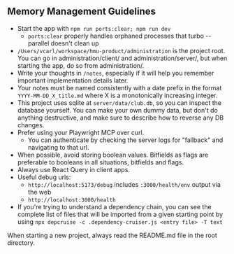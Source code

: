 ## Memory Management Guidelines

- Start the app with `npm run ports:clear; npm run dev`
  - `ports:clear` properly handles orphaned processes that turbo --parallel doesn't clean up
- `/Users/vcarl/workspace/hmu-product/administration` is the project root. You can go in administration/client/ and administration/server/, but when starting the app, do so from administration/.
- Write your thoughts in `/notes`, especially if it will help you remember important implementation details later.
- Your notes must be named consistently with a date prefix in the format `YYYY-MM-DD_X_title.md` where X is a monotonically increasing integer.
- This project uses sqlite at `server/data/club.db`, so you can inspect the database yourself. You can make your own dummy data, but don't do anything destructive, and make sure to describe how to reverse any DB changes.
- Prefer using your Playwright MCP over curl.
  - You can authenticate by checking the server logs for "fallback" and navigating to that url.
- When possible, avoid storing boolean values. Bitfields as flags are preferable to booleans in all situations, bitfields and flags.
- Always use React Query in client apps.
- Useful debug urls: 
  - `http://localhost:5173/debug` includes `:3000/health/env` output via the web
  - `http://localhost:3000/health`
- If you're trying to understand a dependency chain, you can see the complete list of files that will be imported from a given starting point by using `npx depcruise -c .dependency-cruiser.js <entry file> -T text`

When starting a new project, always read the README.md file in the root directory.
